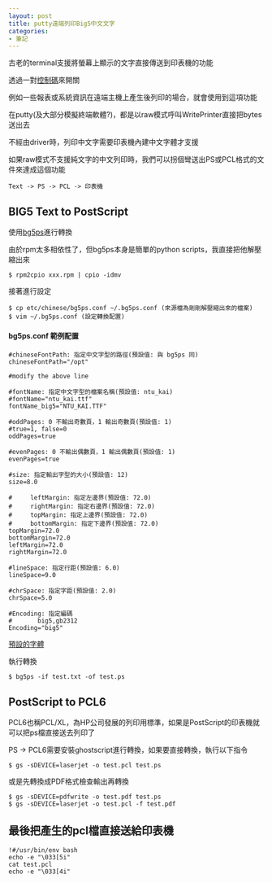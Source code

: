 ```yaml
---
layout: post
title: putty遠端列印Big5中文文字
categories:
- 筆記
---
```


古老的terminal支援將螢幕上顯示的文字直接傳送到印表機的功能

透過一對[控制碼](https://www.censoft.com/support/kb/?p=938)來開關

例如一些報表或系統資訊在遠端主機上產生後列印的場合，就會使用到這項功能

在putty(及大部分模擬終端軟體?)，都是以raw模式呼叫WritePrinter直接把bytes送出去

不經由driver時，列印中文字需要印表機內建中文字體才支援

如果raw模式不支援純文字的中文列印時，我們可以拐個彎送出PS或PCL格式的文件來達成這個功能

```
Text -> PS -> PCL -> 印表機
```

## BIG5 Text to PostScript

使用[bg5ps](https://www.rpmfind.net/linux/RPM/mandriva/2007.0/i586/media/main/release/bg5ps-1.3.0-9mdk.i586.html)進行轉換

由於rpm太多相依性了，但bg5ps本身是簡單的python scripts，我直接把他解壓縮出來

```
$ rpm2cpio xxx.rpm | cpio -idmv
```

接著進行設定

```
$ cp etc/chinese/bg5ps.conf ~/.bg5ps.conf (來源檔為剛剛解壓縮出來的檔案)
$ vim ~/.bg5ps.conf (設定轉換配置)
```

#### bg5ps.conf 範例配置

```
#chineseFontPath: 指定中文字型的路徑(預設值: 與 bg5ps 同)
chineseFontPath="/opt"

#modify the above line

#fontName: 指定中文字型的檔案名稱(預設值: ntu_kai)
#fontName="ntu_kai.ttf"
fontName_big5="NTU_KAI.TTF"

#oddPages: 0 不輸出奇數頁，1 輸出奇數頁(預設值: 1)
#true=1, false=0
oddPages=true

#evenPages: 0 不輸出偶數頁，1 輸出偶數頁(預設值: 1)
evenPages=true

#size: 指定輸出字型的大小(預設值: 12)
size=8.0

#     leftMargin: 指定左邊界(預設值: 72.0)
#     rightMargin: 指定右邊界(預設值: 72.0)
#     topMargin: 指定上邊界(預設值: 72.0)
#     bottomMargin: 指定下邊界(預設值: 72.0)
topMargin=72.0
bottomMargin=72.0
leftMargin=72.0
rightMargin=72.0

#lineSpace: 指定行距(預設值: 6.0)
lineSpace=9.0

#chrSpace: 指定字距(預設值: 2.0)
chrSpace=5.0

#Encoding: 指定編碼
#       big5,gb2312
Encoding="big5"
```

[預設的字體](http://ftp.kh.edu.tw/Linux/CLE/fonts/ttf/big5/ntu/NTU_KAI.TTF)

執行轉換

```
$ bg5ps -if test.txt -of test.ps
```

## PostScript to PCL6 

PCL6也稱PCL/XL，為HP公司發展的列印用標準，如果是PostScript的印表機就可以把ps檔直接送去列印了

PS -> PCL6需要安裝ghostscript進行轉換，如果要直接轉換，執行以下指令

```
$ gs -sDEVICE=laserjet -o test.pcl test.ps
```

或是先轉換成PDF格式檢查輸出再轉換

```
$ gs -sDEVICE=pdfwrite -o test.pdf test.ps
$ gs -sDEVICE=laserjet -o test.pcl -f test.pdf
```

## 最後把產生的pcl檔直接送給印表機

```
!#/usr/bin/env bash
echo -e "\033[5i"
cat test.pcl
echo -e "\033[4i"
```

